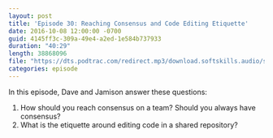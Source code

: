 ```yaml
---
layout: post
title: 'Episode 30: Reaching Consensus and Code Editing Etiquette'
date: 2016-10-08 12:00:00 -0700
guid: 4145ff3c-309a-49e4-a2ed-1e584b737933
duration: "40:29"
length: 38868096
file: "https://dts.podtrac.com/redirect.mp3/download.softskills.audio/sse-030.mp3"
categories: episode
---
```


In this episode, Dave and Jamison answer these questions:

1. How should you reach consensus on a team? Should you always have consensus?
2. What is the etiquette around editing code in a shared repository?
